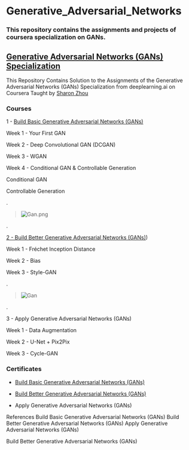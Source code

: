 

# Generative_Adversarial_Networks



### This repository contains the assignments and projects of coursera specialization on GANs.



## [Generative Adversarial Networks (GANs) Specialization](https://www.coursera.org/specializations/generative-adversarial-networks-gans)



This Repository Contains Solution to the Assignments of the Generative Adversarial Networks (GANs) Specialization from deeplearning.ai on Coursera Taught by [Sharon Zhou](https://www.coursera.org/instructor/sharon-zhou)



### Courses



1 - [Build Basic Generative Adversarial Networks (GANs)](https://coursera.org/share/d196ae5617e13af2f3916ae98d588931)


 Week 1 - Your First GAN
 
 
 Week 2 - Deep Convolutional GAN (DCGAN)
 
 
 Week 3 - WGAN
 
 
 Week 4 - Conditional GAN & Controllable Generation
 
 
Conditional GAN


Controllable Generation


.

> ![Gan.png](https://udacity-reviews-uploads.s3.us-west-2.amazonaws.com/_attachments/399095/1608840129/Gan.png)

.


[2 - Build Better Generative Adversarial Networks (GANs)](https://coursera.org/share/193a45c400d404a6ad52bbfffeb471c0))



Week 1 - Fréchet Inception Distance


Week 2 - Bias


Week 3 - Style-GAN

.

> ![Gan](https://user-images.githubusercontent.com/36210723/103105755-6ca81600-4638-11eb-9e83-76b1ecc657a4.png)



.



3 - Apply Generative Adversarial Networks (GANs)



Week 1 - Data Augmentation


Week 2 - U-Net + Pix2Pix


Week 3 - Cycle-GAN





### Certificates


- [Build Basic Generative Adversarial Networks (GANs)](https://coursera.org/share/d196ae5617e13af2f3916ae98d588931)

- [Build Better Generative Adversarial Networks (GANs)](https://coursera.org/share/193a45c400d404a6ad52bbfffeb471c0)

- Apply Generative Adversarial Networks (GANs)



References
Build Basic Generative Adversarial Networks (GANs)
Build Better Generative Adversarial Networks (GANs)
Apply Generative Adversarial Networks (GANs)


Build Better Generative Adversarial Networks (GANs)


